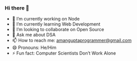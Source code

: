 ### Hi there 👋

<!--
**Aman-Gupta-Ji/Aman-Gupta-Ji** is a ✨ _special_ ✨ repository because its `README.md` (this file) appears on your GitHub profile.
-->

- 🔭 I’m currently working on Node
- 🌱 I’m currently learning Web Development
- 👯 I’m looking to collaborate on Open Source
- 💬 Ask me about DSA
- 📫 How to reach me: [amanguptaprogrammer@gmail.com](mailto:amanguptaprogammer@gmail.com)
- 😄 Pronouns: He/Him
- ⚡ Fun fact: Computer Scientists Don’t Work Alone